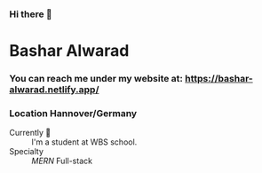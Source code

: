 ### Hi there 👋
# Bashar Alwarad
### You can reach me under my website at: https://bashar-alwarad.netlify.app/

### Location Hannover/Germany
<dl>
  <dt>Currently 🔭</dt>
  <dd>I'm a student at WBS school.</dd>

  <dt>Specialty</dt>
  <dd><em>MERN</em> Full-stack</dd>
</dl>
